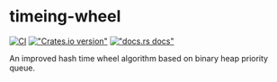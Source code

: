 # timeing-wheel

[![CI](https://github.com/quic-lab/n3/actions/workflows/ci.yaml/badge.svg)](https://github.com/quic-lab/n3/actions/workflows/ci.yaml)
[!["Crates.io version"](https://img.shields.io/crates/v/rasi.svg)](https://crates.io/crates/timing-wheel)
[!["docs.rs docs"](https://img.shields.io/badge/docs-latest-blue.svg)](https://docs.rs/timing-wheel)

An improved hash time wheel algorithm based on binary heap priority queue.

